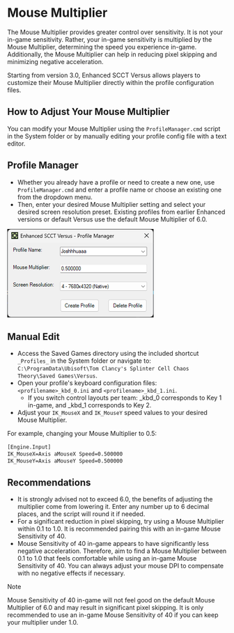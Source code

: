 # Mouse Multiplier

The Mouse Multiplier provides greater control over sensitivity. It is not your in-game sensitivity. Rather, your in-game sensitivity is multiplied by the Mouse Multiplier, determining the speed you experience in-game. Additionally, the Mouse Multiplier can help in reducing pixel skipping and minimizing negative acceleration.

Starting from version 3.0, Enhanced SCCT Versus allows players to customize their Mouse Multiplier directly within the profile configuration files.

## How to Adjust Your Mouse Multiplier

You can modify your Mouse Multiplier using the `ProfileManager.cmd` script in the System folder or by manually editing your profile config file with a text editor.

## Profile Manager
- Whether you already have a profile or need to create a new one, use `ProfileManager.cmd` and enter a profile name or choose an existing one from the dropdown menu.
- Then, enter your desired Mouse Multiplier setting and select your desired screen resolution preset. Existing profiles from earlier Enhanced versions or default Versus use the default Mouse Multiplier of 6.0.

 <img src="Images/ProfileManager.png">

## Manual Edit
- Access the Saved Games directory using the included shortcut `_Profiles_` in the System folder or navigate to: `C:\ProgramData\Ubisoft\Tom Clancy's Splinter Cell Chaos Theory\Saved Games\Versus`.
- Open your profile's keyboard configuration files: `<profilename>_kbd_0.ini` and `<profilename>_kbd_1.ini`.
  - If you switch control layouts per team: _kbd_0 corresponds to Key 1 in-game, and _kbd_1 corresponds to Key 2.
- Adjust your `IK_MouseX` and `IK_MouseY` speed values to your desired Mouse Multiplier.

For example, changing your Mouse Multiplier to 0.5:
```
[Engine.Input]
IK_MouseX=Axis aMouseX Speed=0.500000
IK_MouseY=Axis aMouseY Speed=0.500000
```

## Recommendations
- It is strongly advised not to exceed 6.0, the benefits of adjusting the multiplier come from lowering it. Enter any number up to 6 decimal places, and the script will round it if needed.
- For a significant reduction in pixel skipping, try using a Mouse Multiplier within 0.1 to 1.0. It is recommended pairing this with an in-game Mouse Sensitivity of 40.
- Mouse Sensitivity of 40 in-game appears to have significantly less negative acceleration. Therefore, aim to find a Mouse Multiplier between 0.1 to 1.0 that feels comfortable while using an in-game Mouse Sensitivity of 40. You can always adjust your mouse DPI to compensate with no negative effects if necessary.

> [!NOTE]
>Mouse Sensitivity of 40 in-game will not feel good on the default Mouse Multiplier of 6.0 and may result in significant pixel skipping. It is only recommended to use an in-game Mouse Sensitivity of 40 if you can keep your multiplier under 1.0.
